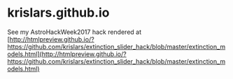 # krislars.github.io

See my AstroHackWeek2017 hack rendered at [http://htmlpreview.github.io/?https://github.com/krislars/extinction_slider_hack/blob/master/extinction_models.html](http://htmlpreview.github.io/?https://github.com/krislars/extinction_slider_hack/blob/master/extinction_models.html)

